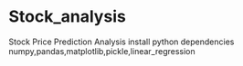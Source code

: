 # Stock_analysis
Stock Price Prediction Analysis
install python dependencies numpy,pandas,matplotlib,pickle,linear_regression
